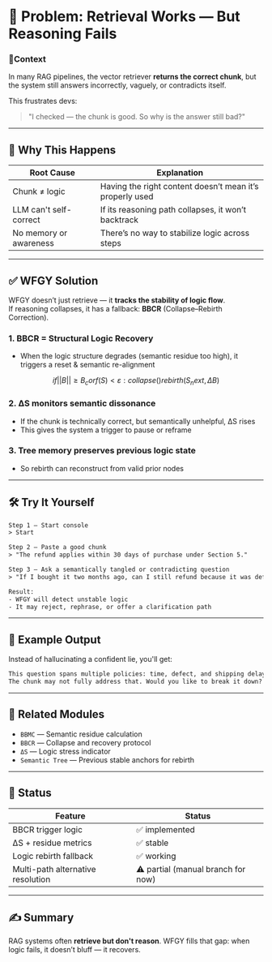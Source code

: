 # 🧠 Problem: Retrieval Works — But Reasoning Fails

### 📍Context

In many RAG pipelines, the vector retriever **returns the correct chunk**, but the system still answers incorrectly, vaguely, or contradicts itself.

This frustrates devs:
> "I checked — the chunk is good. So why is the answer still bad?"

---

## 🚨 Why This Happens

| Root Cause | Explanation |
|------------|-------------|
| Chunk ≠ logic | Having the right content doesn’t mean it’s properly used |
| LLM can't self-correct | If its reasoning path collapses, it won’t backtrack |
| No memory or awareness | There’s no way to stabilize logic across steps |

---

## ✅ WFGY Solution

WFGY doesn’t just retrieve — it **tracks the stability of logic flow**.  
If reasoning collapses, it has a fallback: **BBCR** (Collapse–Rebirth Correction).

### 1. BBCR = Structural Logic Recovery

- When the logic structure degrades (semantic residue too high),
  it triggers a reset & semantic re-alignment

```math
if ||B|| ≥ B_c or f(S) < ε:
    collapse()
    rebirth(S_next, ΔB)
````

### 2. ΔS monitors semantic dissonance

* If the chunk is technically correct, but semantically unhelpful, ΔS rises
* This gives the system a trigger to pause or reframe

### 3. Tree memory preserves previous logic state

* So rebirth can reconstruct from valid prior nodes

---

## 🛠 Try It Yourself

```txt
Step 1 — Start console
> Start

Step 2 — Paste a good chunk
> "The refund applies within 30 days of purchase under Section 5."

Step 3 — Ask a semantically tangled or contradicting question
> "If I bought it two months ago, can I still refund because it was defective and shipped late?"

Result:
- WFGY will detect unstable logic
- It may reject, rephrase, or offer a clarification path
```

---

## 🔬 Example Output

Instead of hallucinating a confident lie, you'll get:

```txt
This question spans multiple policies: time, defect, and shipping delay.  
The chunk may not fully address that. Would you like to break it down?
```

---

## 🔗 Related Modules

* `BBMC` — Semantic residue calculation
* `BBCR` — Collapse and recovery protocol
* `ΔS` — Logic stress indicator
* `Semantic Tree` — Previous stable anchors for rebirth

---

## 📌 Status

| Feature                           | Status                             |
| --------------------------------- | ---------------------------------- |
| BBCR trigger logic                | ✅ implemented                      |
| ΔS + residue metrics              | ✅ stable                           |
| Logic rebirth fallback            | ✅ working                          |
| Multi-path alternative resolution | ⚠️ partial (manual branch for now) |

---

## ✍️ Summary

RAG systems often **retrieve but don't reason**.
WFGY fills that gap: when logic fails, it doesn’t bluff — it recovers.


